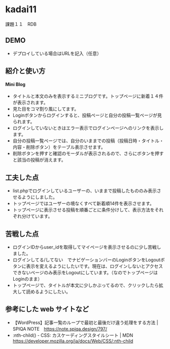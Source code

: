 # kadai11
課題１１　RDB

## DEMO

  - デプロイしている場合はURLを記入（任意）

## 紹介と使い方

  #### Mini Blog
  - タイトルと本文のみを表示するミニブログです。トップページに新着１４件が表示されます。
  - 見た目をコマ割り風にしてます。
  - Loginボタンからログインすると、投稿ページと自分の投稿一覧ページが見られます。
  - ログインしていないときはエラー表示でログインページへのリンクを表示します。
  - 自分の投稿一覧ページでは、自分のいままでの投稿（投稿日時・タイトル・内容・削除ボタン）をテーブル表示させます。
  - 削除ボタンを押すと確認のモーダルが表示されるので、さらにボタンを押すと該当の投稿が消えます。

## 工夫した点

  - list.phpでログインしているユーザーの、いままで投稿したもののみ表示させるようにしました。
  - トップページではユーザーの境なくすべて新着順14件を表示させます。
  - トップページに表示させる投稿を順番ごとに条件分けして、表示方法をそれぞれ分けています。
  
## 苦戦した点

  - ログインIDからuser_idを取得してマイページを表示させるのに少し苦戦しました。
  - ログインしてる/してない　でナビゲーションバーのLoginボタンをLogoutボタンに表示を変えるようにしたいです。現在は、ログインしないとアクセスできないページのみ表示をLogoutにしています。（なのでトップページはLoginのまま）
  - トップページで、タイトルが本文に少しかぶってるので、クリックしたら拡大して読めるようにしたい。

## 参考にした web サイトなど

  - 【WordPress】記事一覧のループで最初と最後だけ違う処理をする方法 | SPIQA NOTE　https://note.spiqa.design/797/
  - :nth-child() - CSS: カスケーディングスタイルシート | MDN　https://developer.mozilla.org/ja/docs/Web/CSS/:nth-child
